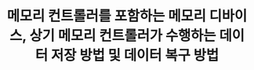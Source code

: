 ---
layout: publication-single
title: 메모리 컨트롤러를 포함하는 메모리 디바이스, 상기 메모리 컨트롤러가 수행하는 데이터 저장 방법 및 데이터 복구 방법
name: 대한민국 등록번호 10-1713780
first-author: 강수용
co-authors: 김동욱
during:
location: 대한민국
impactfactor: 
doi: 
note: 
categories: 
 - Flash Memory and Non-Volatile RAM
tag: 
 - Patents
---